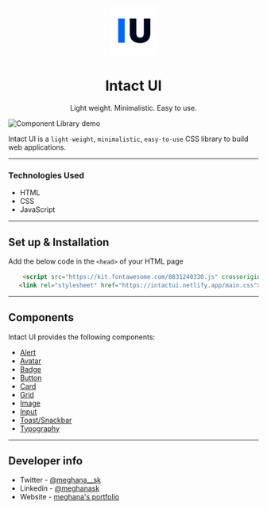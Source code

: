 
<div align="center">
  <img src="./assets/favicon-iu.png" height="100" width="100" alt="intact-ui logo"/>
  <br />
<h1>Intact UI</h1>
<p font-size="10px">Light weight. Minimalistic. Easy to use.
</div>

![Component Library demo](./assets/Intact-UI.gif)

Intact UI is a `light-weight`, `minimalistic`, `easy-to-use` CSS library to build web applications.

---
### Technologies Used

- HTML
- CSS
- JavaScript

---

## Set up & Installation

Add the below code in the `<head>` of your HTML page

```html
    <script src="https://kit.fontawesome.com/8831240330.js" crossorigin="anonymous"></script>
   <link rel="stylesheet" href="https://intactui.netlify.app/main.css">
```

---

## Components

Intact UI provides the following components:

- [Alert](https://intactui.netlify.app/components/alert/alert.html)
- [Avatar](https://intactui.netlify.app/components/avatar/avatar.html)
- [Badge](https://intactui.netlify.app/components/badge/badge.html)
- [Button](https://intactui.netlify.app/components/button/button.html)
- [Card](https://intactui.netlify.app/components/card/card.html)
- [Grid](https://intactui.netlify.app/components/grid/grid.html)
- [Image](https://intactui.netlify.app/components/image/image.html)
- [Input](https://intactui.netlify.app/components/input/input.html)
- [Toast/Snackbar](https://intactui.netlify.app/components/toast/toast.html)
- [Typography](https://intactui.netlify.app/components/typography/textutils)

---

## Developer info

- Twitter - [@meghana__sk](https://twitter.com/meghana__sk)
- Linkedin - [@meghanask](https://www.linkedin.com/in/meghanask)
- Website - [meghana's portfolio](https://sk-meghana.netlify.app)

